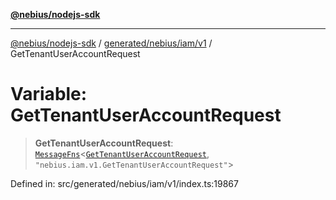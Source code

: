 [**@nebius/nodejs-sdk**](../../../../../README.md)

***

[@nebius/nodejs-sdk](../../../../../README.md) / [generated/nebius/iam/v1](../README.md) / GetTenantUserAccountRequest

# Variable: GetTenantUserAccountRequest

> **GetTenantUserAccountRequest**: [`MessageFns`](../../../../../runtime/protos/core/interfaces/MessageFns.md)\<[`GetTenantUserAccountRequest`](../interfaces/GetTenantUserAccountRequest.md), `"nebius.iam.v1.GetTenantUserAccountRequest"`\>

Defined in: src/generated/nebius/iam/v1/index.ts:19867
